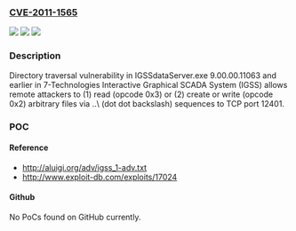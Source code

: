 ### [CVE-2011-1565](https://cve.mitre.org/cgi-bin/cvename.cgi?name=CVE-2011-1565)
![](https://img.shields.io/static/v1?label=Product&message=n%2Fa&color=blue)
![](https://img.shields.io/static/v1?label=Version&message=n%2Fa&color=blue)
![](https://img.shields.io/static/v1?label=Vulnerability&message=n%2Fa&color=brighgreen)

### Description

Directory traversal vulnerability in IGSSdataServer.exe 9.00.00.11063 and earlier in 7-Technologies Interactive Graphical SCADA System (IGSS) allows remote attackers to (1) read (opcode 0x3) or (2) create or write (opcode 0x2) arbitrary files via ..\ (dot dot backslash) sequences to TCP port 12401.

### POC

#### Reference
- http://aluigi.org/adv/igss_1-adv.txt
- http://www.exploit-db.com/exploits/17024

#### Github
No PoCs found on GitHub currently.

